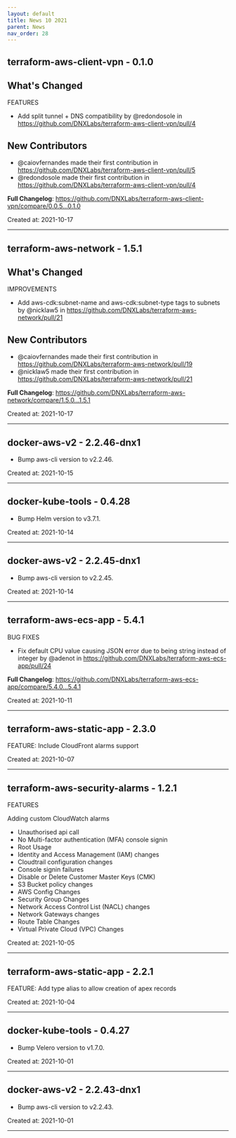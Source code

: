 ```yaml
---
layout: default
title: News 10 2021
parent: News
nav_order: 28
---
```




## terraform-aws-client-vpn - 0.1.0
## What's Changed
FEATURES
* Add split tunnel + DNS compatibility by @redondosole in https://github.com/DNXLabs/terraform-aws-client-vpn/pull/4

## New Contributors
* @caiovfernandes made their first contribution in https://github.com/DNXLabs/terraform-aws-client-vpn/pull/5
* @redondosole made their first contribution in https://github.com/DNXLabs/terraform-aws-client-vpn/pull/4

**Full Changelog**: https://github.com/DNXLabs/terraform-aws-client-vpn/compare/0.0.5...0.1.0

Created at: 2021-10-17

---


## terraform-aws-network - 1.5.1
## What's Changed
IMPROVEMENTS
* Add aws-cdk:subnet-name and aws-cdk:subnet-type tags to subnets by @nicklaw5 in https://github.com/DNXLabs/terraform-aws-network/pull/21

## New Contributors
* @caiovfernandes made their first contribution in https://github.com/DNXLabs/terraform-aws-network/pull/19
* @nicklaw5 made their first contribution in https://github.com/DNXLabs/terraform-aws-network/pull/21

**Full Changelog**: https://github.com/DNXLabs/terraform-aws-network/compare/1.5.0...1.5.1

Created at: 2021-10-17

---


## docker-aws-v2 - 2.2.46-dnx1
- Bump aws-cli version to v2.2.46.

Created at: 2021-10-15

---


## docker-kube-tools - 0.4.28
- Bump Helm version to v3.7.1.

Created at: 2021-10-14

---


## docker-aws-v2 - 2.2.45-dnx1
- Bump aws-cli version to v2.2.45.

Created at: 2021-10-14

---


## terraform-aws-ecs-app - 5.4.1
BUG FIXES
* Fix default CPU value causing JSON error due to being string instead of integer by @adenot in https://github.com/DNXLabs/terraform-aws-ecs-app/pull/24

**Full Changelog**: https://github.com/DNXLabs/terraform-aws-ecs-app/compare/5.4.0...5.4.1

Created at: 2021-10-11

---


## terraform-aws-static-app - 2.3.0
FEATURE:
Include CloudFront alarms support

Created at: 2021-10-07

---


## terraform-aws-security-alarms - 1.2.1
FEATURES

Adding custom CloudWatch alarms

- Unauthorised api call
- No Multi-factor authentication (MFA) console signin
- Root Usage
- Identity and Access Management (IAM) changes
- Cloudtrail configuration changes
- Console signin failures
- Disable or Delete Customer Master Keys (CMK)
- S3 Bucket policy changes
- AWS Config Changes
- Security Group Changes
- Network Access Control List (NACL) changes
- Network Gateways changes
- Route Table Changes
- Virtual Private Cloud (VPC) Changes

Created at: 2021-10-05

---


## terraform-aws-static-app - 2.2.1
FEATURE:
Add type alias to allow creation of apex records

Created at: 2021-10-04

---


## docker-kube-tools - 0.4.27
- Bump Velero version to v1.7.0.

Created at: 2021-10-01

---


## docker-aws-v2 - 2.2.43-dnx1
- Bump aws-cli version to v2.2.43.

Created at: 2021-10-01

---

